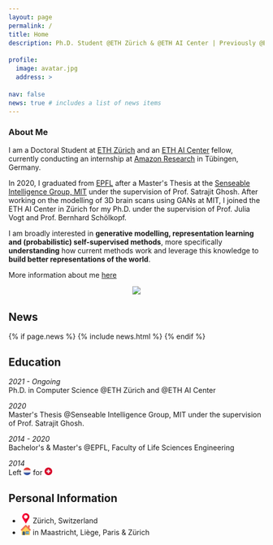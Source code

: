 ```yaml
---
layout: page
permalink: /
title: Home
description: Ph.D. Student @ETH Zürich & @ETH AI Center | Previously @EPFL & @MIT and Research Intern @Amazon

profile:
  image: avatar.jpg
  address: >

nav: false
news: true # includes a list of news items
---
```


### About Me

I am a Doctoral Student at [ETH Zürich](https://ethz.ch/) and an [ETH AI Center](https://ai.ethz.ch/) fellow, currently conducting an internship at [Amazon Research](https://www.amazon.science) in Tübingen, Germany. 


In 2020, I graduated from [EPFL](https://www.epfl.ch/) after a Master's Thesis at the [Senseable Intelligence Group, MIT](https://sensein.group) under the supervision of Prof. Satrajit Ghosh. After working on the modelling of 3D brain scans using GANs at MIT, I joined the ETH AI Center in Zürich for my Ph.D. under the supervision of Prof. Julia Vogt and Prof. Bernhard Schölkopf. 

I am broadly interested in **generative modelling, representation learning and (probabilistic) self-supervised methods**, more specifically **understanding** how current methods work and leverage this knowledge to **build better representations of the world**.

More information about me <a href="/assets/pdf/cv.pdf">here</a><i class="fas fa-download"></i></a>

<div class="col-md-4 m-auto" style="text-align: center">
  <img class="img-responsive rounded-circle profile" src="assets/img/{{avatar.jpg}}">
</div>

## News

{% if page.news %}
{% include news.html %}
{% endif %}

## Education

_2021 - Ongoing_ \
Ph.D. in Computer Science @ETH Zürich and @ETH AI Center

_2020_\
Master's Thesis @Senseable Intelligence Group, MIT under the supervision of Prof. Satrajit Ghosh.

<!-- Awards:
- Research Internship Award (granted to the 10 best internships of the year over 200)
- Outstanding Investment Award (rewarding the investment of a "student remarkable for his involvement in the life of the school")
- Outstanding Leadership Award (rewarding the attitude of a "student who is remarkable for his ability to lead his fellow students and to unite them around a collective project or who demonstrates an acute sense of organisation and management")

Relevant course work:
- Image analysis and computer vision, Representation and analysis of shapes, Computer graphics, Data visualization, Topological data analysis
- Advanced topics in AI, Machine & Deep Learning, Statistics, Markov Chains, Random Processes, Fundamentals of Probabilities
- Molecular biology and genetic information, Pathologies and therapeutic strategies
- Neuroscience & Cognitive sciences -->

_2014 - 2020_\
Bachelor's & Master's @EPFL, Faculty of Life Sciences Engineering

_2014_\
Left  <img src="../assets/img/netherlands.png" style="max-width: 15px;"> for <img src="../assets/img/switzerland.png" style="max-width: 15px;">

## Personal Information

- <img src="../assets/img/placeholder.png" style="max-width: 20px;"> Zürich, Switzerland
- <img src="../assets/img/house.png" style="max-width: 20px;"> in Maastricht, Liège, Paris & Zürich
